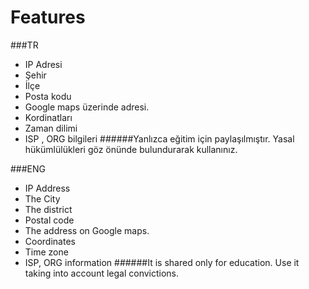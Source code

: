 # Features
###TR
- IP Adresi
-  Şehir
- İlçe
- Posta kodu
- Google maps üzerinde adresi.
- Kordinatları
- Zaman dilimi
- ISP , ORG bilgileri
######Yanlızca eğitim için paylaşılmıştır. Yasal hükümlülükleri göz önünde bulundurarak kullanınız.


###ENG
- IP Address
- The City
- The district
- Postal code
- The address on Google maps.
- Coordinates
- Time zone
- ISP, ORG information
######It is shared only for education. Use it taking into account legal convictions.
